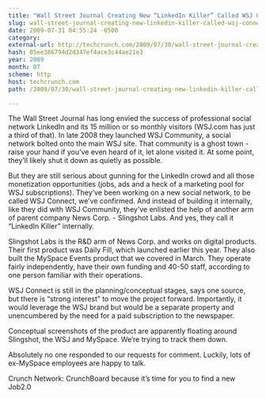 ```yaml
---
title: "Wall Street Journal Creating New “LinkedIn Killer” Called WSJ Connect"
slug: wall-street-journal-creating-new-linkedin-killer-called-wsj-connect
date: 2009-07-31 04:55:24 -0500
category: 
external-url: http://techcrunch.com/2009/07/30/wall-street-journal-creating-new-linkedin-killer-called-wsj-connect/
hash: 05ee386794d2d347ef4ace3c44ae21e3
year: 2009
month: 07
scheme: http
host: techcrunch.com
path: /2009/07/30/wall-street-journal-creating-new-linkedin-killer-called-wsj-connect/

---
```


The Wall Street Journal has long envied the success of professional social network LinkedIn and its 15 million or so monthly visitors (WSJ.com has just a third of that). In late 2008 they launched WSJ Community, a social network bolted onto the main WSJ site. That community is a ghost town - raise your hand if you’ve even heard of it, let alone visited it. At some point, they’ll likely shut it down as quietly as possible.

But they are still serious about gunning for the LinkedIn crowd and all those monetization opportunities (jobs, ads and a heck of a marketing pool for WSJ subscriptions). They’ve been working on a new social network, to be called WSJ Connect, we’ve confirmed. And instead of building it internally, like they did with WSJ Community, they’ve enlisted the help of another arm of parent company News Corp. - Slingshot Labs. And yes, they call it “LinkedIn Killer” internally.

Slingshot Labs is the R&D arm of News Corp. and works on digital products. Their first product was Daily Fill, which launched earlier this year. They also built the MySpace Events product that we covered in March. They operate fairly independently, have their own funding and 40-50 staff, according to one person familiar with their operations.

WSJ Connect is still in the planning/conceptual stages, says one source, but there is “strong interest” to move the project forward. Importantly, it would leverage the WSJ brand but would be a separate property and unencumbered by the need for a paid subscription to the newspaper.

Conceptual screenshots of the product are apparently floating around Slingshot, the WSJ and MySpace. We’re trying to track them down.

Absolutely no one responded to our requests for comment. Luckily, lots of ex-MySpace employees are happy to talk.

Crunch Network:  CrunchBoard because it’s time for you to find a new Job2.0






    

